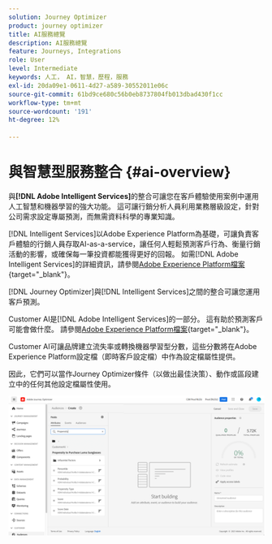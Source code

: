 ```yaml
---
solution: Journey Optimizer
product: journey optimizer
title: AI服務總覽
description: AI服務總覽
feature: Journeys, Integrations
role: User
level: Intermediate
keywords: 人工， AI，智慧，歷程，服務
exl-id: 20da09e1-0611-4d27-a589-30552011e06c
source-git-commit: 61bd9ce680c56b0eb8737804fb013dbad430f1cc
workflow-type: tm+mt
source-wordcount: '191'
ht-degree: 12%

---
```


# 與智慧型服務整合 {#ai-overview}

與&#x200B;**[!DNL Adobe Intelligent Services]**&#x200B;的整合可讓您在客戶體驗使用案例中運用人工智慧和機器學習的強大功能。 這可讓行銷分析人員利用業務層級設定，針對公司需求設定專屬預測，而無需資料科學的專業知識。

[!DNL Intelligent Services]以Adobe Experience Platform為基礎，可讓負責客戶體驗的行銷人員存取AI-as-a-service，讓任何人輕鬆預測客戶行為、衡量行銷活動的影響，或確保每一筆投資都能獲得更好的回報。 如需[!DNL Adobe Intelligent Services]的詳細資訊，請參閱[Adobe Experience Platform檔案](https://experienceleague.adobe.com/docs/experience-platform/intelligent-services/home.html){target="_blank"}。

[!DNL Journey Optimizer]與[!DNL Intelligent Services]之間的整合可讓您運用客戶預測。

Customer AI是[!DNL Adobe Intelligent Services]的一部分。 這有助於預測客戶可能會做什麼。 請參閱[Adobe Experience Platform檔案](https://experienceleague.adobe.com/docs/experience-platform/intelligent-services/customer-ai/overview.html){target="_blank"}。

Customer AI可讓品牌建立流失率或轉換機器學習型分數，這些分數將在Adobe Experience Platform設定檔（即時客戶設定檔）中作為設定檔屬性提供。

因此，它們可以當作Journey Optimizer條件（以做出最佳決策）、動作或區段建立中的任何其他設定檔屬性使用。

![](assets/customer-ai.png)
